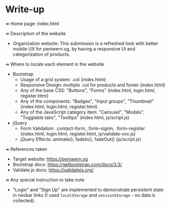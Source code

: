 # Write-up

➔ Home page: index.html

➔ Description of the website
  * Organization website: This submission is a refreshed look with better mobile UX for peniwern.sg, by having a responsive UI and categorization of products.

➔ Where to locate each element in the website
  * Bootstrap
    * Usage of a grid system:              .col (index.html)
    * Responsive Design:                   multiple .col for products and footer (index.html)
    * Any of the base CSS:                 "Buttons", "Forms" (index.html, login.html, register.html)
    * Any of the components:               "Badges", "Input groups", "Thumbnail" (index.html, login.html, register.html)
    * Any of the JavaScript category item: "Carousel", "Modals", "Togglable tabs", "Tooltips" (index.html, js/script.js)
  * jQuery
    * Form Validation:                     .contact-form, .form-signin, .form-register (index.html, login.html, register.html, js/validate-xxx.js)
    * jQuery Effects:                      animate(), fadeIn(), fadeOut() (js/script.js)

➔ References taken
  * Target website:   https://peniwern.sg
  * Bootstrap docs:   https://getbootstrap.com/docs/3.3/
  * Validate.js docs: https://validatejs.org/

➔ Any special instruction to take note
  * "Login" and "Sign Up" are implemented to demonstrate persistent state in navbar links (I used `localStorage` and `sessionStorage` - no data is collected).
